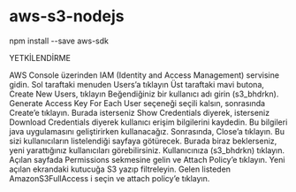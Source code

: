 # aws-s3-nodejs
npm install --save aws-sdk

YETKİLENDİRME

AWS Console üzerinden IAM (Identity and Access Management) servisine gidin.
Sol taraftaki menuden Users’a tıklayın
Üst taraftaki mavi butona, Create New Users, tıklayın
Beğendiğiniz bir kullanıcı adı girin (s3_bhdrkn).
Generate Access Key For Each User seçeneği seçili kalsın, sonrasında Create’e tıklayın.
Burada isterseniz Show Credentials diyerek, isterseniz Download Credentials diyerek kullanıcı erişim bilgilerini kaydedin. Bu bilgileri java uygulamasını geliştirirken kullanacağız.
Sonrasında, Close’a tıklayın. Bu sizi kullanıcıların listelendiği sayfaya götürecek. Burada biraz beklerseniz, yeni yarattığınız kullanıcıları görebilirsiniz.
Kullanıcınıza (s3_bhdrkn) tıklayın. Açılan sayfada Permissions sekmesine gelin ve Attach Policy’e tıklayın.
Yeni açılan ekrandaki kutucuğa S3 yazıp filtreleyin. Gelen listeden AmazonS3FullAccess i seçin ve attach policy’e tıklayın.
